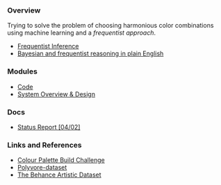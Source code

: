 ### Overview

Trying to solve the problem of choosing harmonious color combinations using machine learning and a _frequentist approach_.

- [Frequentist Inference](https://en.wikipedia.org/wiki/Frequentist_inference)
- [Bayesian and frequentist reasoning in plain English](https://stats.stackexchange.com/questions/22/bayesian-and-frequentist-reasoning-in-plain-english)

### Modules

- [Code](https://github.com/anicksaha/color-recommender/tree/master/code)
- [System Overview & Design](https://github.com/anicksaha/color-recommender/blob/master/others/system-design.md)

### Docs

- [Status Report [04/02]](https://github.com/anicksaha/color-recommender/blob/master/submissions/Project%20Status%20Report.pdf)

### Links and References

- [Colour Palette Build Challenge](https://www.youtube.com/watch?v=U2f0vZ5cHF4)
- [Polyvore-dataset](https://github.com/xthan/polyvore-dataset)
- [The Behance Artistic Dataset](https://bam-dataset.org/)


